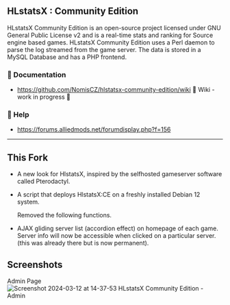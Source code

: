 ## HLstatsX : Community Edition


HLstatsX Community Edition is an open-source project licensed
under GNU General Public License v2 and is a real-time stats
and ranking for Source engine based games. HLstatsX Community
Edition uses a Perl daemon to parse the log streamed from the
game server. The data is stored in a MySQL Database and has
a PHP frontend.

### :book: Documentation
* https://github.com/NomisCZ/hlstatsx-community-edition/wiki 🚧 Wiki - work in progress 🚧
### :speech_balloon: Help
*  https://forums.alliedmods.net/forumdisplay.php?f=156
---
## This Fork
- A new look for HlstatsX, inspired by the selfhosted gameserver software called Pterodactyl.
- A script that deploys HlstatsX:CE on a freshly installed Debian 12 system.

   Removed the following functions.
 - AJAX gliding server list (accordion effect) on homepage of each game. Server info will now be accessible when clicked on a particular server. (this was already there but is now permanent).


## Screenshots
Admin Page
![Screenshot 2024-03-12 at 14-37-53 HLstatsX Community Edition - Admin](https://github.com/jokurino/hlstatsx-community-edition-Revamp/assets/75618728/17d2fb27-ad36-48d4-a546-7c80cb28bde6)
